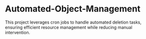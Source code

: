 # Automated-Object-Management
 This project leverages cron jobs to handle automated deletion tasks, ensuring efficient resource management while reducing manual intervention.
